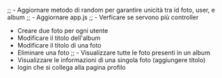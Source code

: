 ;; - Aggiornare metodo di random per garantire unicità tra id foto, user, e album
;; - Aggiornare app.js
;; - Verficare se servono più controller

- Creare due foto per ogni utente
- Modificare il titolo dell'album
- Modificare il titolo di una foto
- Eliminare una foto
  ;; - Visualizzare tutte le foto presenti in un album
- Visualizzare le informazioni di una singola foto (aggiungere titolo)
- login che si collega alla pagina profilo
